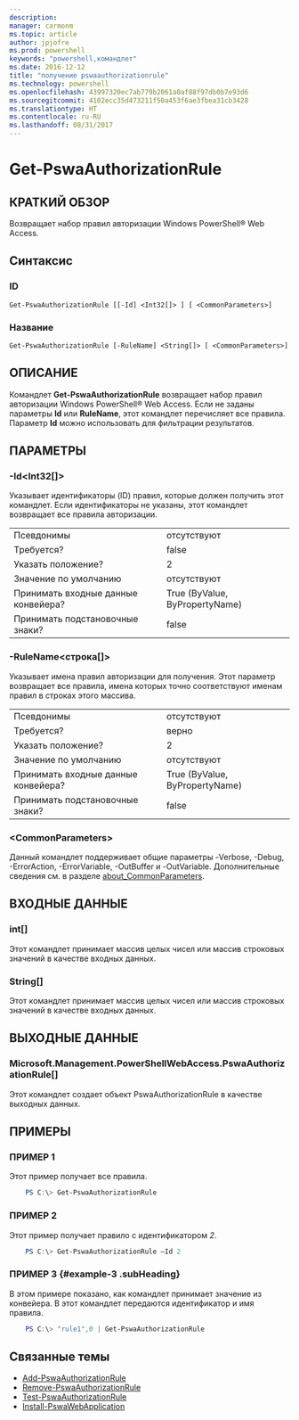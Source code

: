 ```yaml
---
description: 
manager: carmonm
ms.topic: article
author: jpjofre
ms.prod: powershell
keywords: "powershell,командлет"
ms.date: 2016-12-12
title: "получение pswaauthorizationrule"
ms.technology: powershell
ms.openlocfilehash: 43997320ec7ab779b2061a0af88f97db0b7e93d6
ms.sourcegitcommit: 4102ecc35d473211f50a453f6ae3fbea31cb3428
ms.translationtype: HT
ms.contentlocale: ru-RU
ms.lasthandoff: 08/31/2017
---
```

#  <a name="get-pswaauthorizationrule"></a>Get-PswaAuthorizationRule

##  <a name="synopsis"></a>КРАТКИЙ ОБЗОР

Возвращает набор правил авторизации Windows PowerShell® Web Access.

##  <a name="syntax"></a>Синтаксис

###  <a name="id"></a>ID
```
Get-PswaAuthorizationRule [[-Id] <Int32[]> ] [ <CommonParameters>]
```

###  <a name="name"></a>Название
```
Get-PswaAuthorizationRule [-RuleName] <String[]> [ <CommonParameters>]
```

## <a name="description"></a>ОПИСАНИЕ

Командлет **Get-PswaAuthorizationRule** возвращает набор правил авторизации Windows PowerShell® Web Access.
Если не заданы параметры **Id** или **RuleName**, этот командлет перечисляет все правила. Параметр **Id** можно использовать для фильтрации результатов.

## <a name="parameters"></a>ПАРАМЕТРЫ

### <a name="-idltint32gt"></a>-Id&lt;Int32\[\]&gt;

Указывает идентификаторы (ID) правил, которые должен получить этот командлет. Если идентификаторы не указаны, этот командлет возвращает все правила авторизации.

|||  
|-|-|
| Псевдонимы                              | отсутствуют                                 |
| Требуется?                            | false                                |
| Указать положение?                            | 2                                    |
| Значение по умолчанию                        | отсутствуют                                 |
| Принимать входные данные конвейера?               | True (ByValue, ByPropertyName)       |
| Принимать подстановочные знаки?          | false                                |

### <a name="-rulenameltstringgt"></a>-RuleName&lt;строка\[\]&gt;

Указывает имена правил авторизации для получения. Этот параметр возвращает все правила, имена которых точно соответствуют именам правил в строках этого массива.

|||  
|-|-|
| Псевдонимы                              | отсутствуют                                 |
| Требуется?                            | верно                                 |
| Указать положение?                            | 2                                    |
| Значение по умолчанию                        | отсутствуют                                 |
| Принимать входные данные конвейера?               | True (ByValue, ByPropertyName)       |
| Принимать подстановочные знаки?          | false                                |

### <a name="ltcommonparametersgt"></a>&lt;CommonParameters&gt;

Данный командлет поддерживает общие параметры -Verbose, -Debug, -ErrorAction, -ErrorVariable, -OutBuffer и -OutVariable.
Дополнительные сведения см. в разделе [about_CommonParameters](http://go.microsoft.com/fwlink/p/?LinkID=113216).

## <a name="inputs"></a>ВХОДНЫЕ ДАННЫЕ

###  <a name="int"></a>int\[\]

Этот командлет принимает массив целых чисел или массив строковых значений в качестве входных данных.

###  <a name="string"></a>String\[\]

Этот командлет принимает массив целых чисел или массив строковых значений в качестве входных данных.

##  <a name="outputs"></a>ВЫХОДНЫЕ ДАННЫЕ

###  <a name="microsoftmanagementpowershellwebaccesspswaauthorizationrule"></a>Microsoft.Management.PowerShellWebAccess.PswaAuthorizationRule\[\]

Этот командлет создает объект PswaAuthorizationRule в качестве выходных данных.


## <a name="examples"></a>ПРИМЕРЫ

### <a name="example-1"></a>ПРИМЕР 1

Этот пример получает все правила.

```PowerShell
    PS C:\> Get-PswaAuthorizationRule
```

### <a name="example-2"></a>ПРИМЕР 2

Этот пример получает правило с идентификатором *2*.

```PowerShell
    PS C:\> Get-PswaAuthorizationRule –Id 2
```

### <a name="example-3-example-3-subheading"></a>ПРИМЕР 3 {#example-3 .subHeading}

В этом примере показано, как командлет принимает значение из конвейера.
В этот командлет передаются идентификатор и имя правила.

```PowerShell
    PS C:\> "rule1",0 | Get-PswaAuthorizationRule
```

##  <a name="related-topics"></a>Связанные темы

-  [Add-PswaAuthorizationRule](add-pswaauthorizationrule.md)
-  [Remove-PswaAuthorizationRule](remove-pswaauthorizationrule.md)
-  [Test-PswaAuthorizationRule](test-pswaauthorizationrule.md)
-  [Install-PswaWebApplication](install-pswawebapplication.md)

